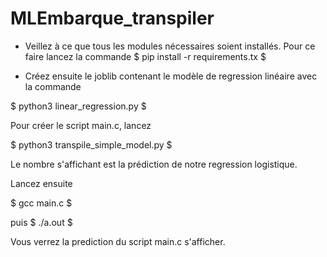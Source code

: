 # MLEmbarque_transpiler

- Veillez à ce que tous les modules nécessaires soient installés.
Pour ce faire lancez la commande
$
pip install -r requirements.tx
$

- Créez ensuite le joblib contenant le modèle de regression linéaire avec la commande 

$
python3 linear_regression.py
$

Pour créer le script main.c, lancez

$
python3 transpile_simple_model.py
$

Le nombre s'affichant est la prédiction de notre regression logistique.

Lancez ensuite 

$
gcc main.c
$

puis 
$
./a.out
$

Vous verrez la prediction du script main.c s'afficher.
